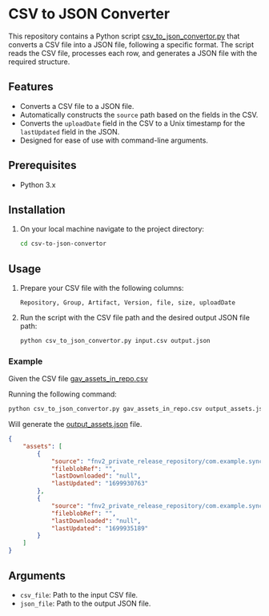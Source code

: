 
# CSV to JSON Converter

This repository contains a Python script [csv_to_json_convertor.py](csv_to_json_convertor.py) that converts a CSV file into a JSON file, following a specific format. The script reads the CSV file, processes each row, and generates a JSON file with the required structure.

## Features

- Converts a CSV file to a JSON file.
- Automatically constructs the `source` path based on the fields in the CSV.
- Converts the `uploadDate` field in the CSV to a Unix timestamp for the `lastUpdated` field in the JSON.
- Designed for ease of use with command-line arguments.

## Prerequisites

- Python 3.x

## Installation

1. On your  local machine navigate to the project directory:

   ```bash
   cd csv-to-json-convertor
   ```

## Usage

1. Prepare your CSV file with the following columns:

   ```
   Repository, Group, Artifact, Version, file, size, uploadDate
   ```

2. Run the script with the CSV file path and the desired output JSON file path:

   ```bash
   python csv_to_json_convertor.py input.csv output.json
   ```

### Example

Given the  CSV file [gav_assets_in_repo.csv](gav_assets_in_repo.csv)

Running the following command:

```bash
python csv_to_json_convertor.py gav_assets_in_repo.csv output_assets.json
```

Will generate the   [output_assets.json](output_assets.json) file.

```json
{
    "assets": [
        {
            "source": "fnv2_private_release_repository/com.example.sync.sync4_0.05e3e6f21084f2fbcefc96defe47221533c88f1e/MU5T-14H213-OAC/06917-Sync4-launch-SYNC-v1.9.0-Dev-Sign-Plusone-ALM-Leftover-107-05e3e6f210/MU5T-14H213-OAC-06917-Sync4-launch-SYNC-v1.9.0-Dev-Sign-Plusone-ALM-Leftover-107-05e3e6f210.vbf",
            "fileblobRef": "",
            "lastDownloaded": "null",
            "lastUpdated": "1699930763"
        },
        {
            "source": "fnv2_private_release_repository/com.example.sync.sync4_0.05e3e6f21084f2fbcefc96defe47221533c88f1e/MU5T-14H213-OAC/06920-Sync4-launch-SYNC-v1.9.0-Prod-Sign-Plusone-ALM-Leftover-107-05e3e6f210/MU5T-14H213-OAC-06920-Sync4-launch-SYNC-v1.9.0-Prod-Sign-Plusone-ALM-Leftover-107-05e3e6f210.vbf",
            "fileblobRef": "",
            "lastDownloaded": "null",
            "lastUpdated": "1699935189"
        }     
    ]
}
```

## Arguments

- `csv_file`: Path to the input CSV file.
- `json_file`: Path to the output JSON file.

